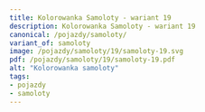 ```yaml
---
title: Kolorowanka Samoloty - wariant 19
description: Kolorowanka Samoloty - wariant 19
canonical: /pojazdy/samoloty/
variant_of: samoloty
image: /pojazdy/samoloty/19/samoloty-19.svg
pdf: /pojazdy/samoloty/19/samoloty-19.pdf
alt: "Kolorowanka samoloty"
tags:
- pojazdy
- samoloty
---
```


